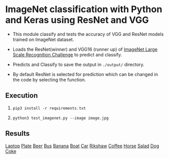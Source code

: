 # ImageNet classification with Python and Keras using ResNet and VGG

* This module classify and tests the accuracy of VGG and ResNet models trained on ImageNet dataset.

* Loads the ResNet(winner) and VGG16 (runner up) of [ImageNet Large Scale Recognition Challenge](http://www.image-net.org/challenges/LSVRC/) to predict and classify.

* Predicts and Classify to save the output in ```./output/``` directory.

* By default ResNet is selected for prediction which can be changed in the code by selecting the function.

## Execution
1. ```pip3 install -r requirements.txt ```

2. ```python3 test_imagenet.py --image image.jpg```

## Results

[Laptop]('output/laptop.jpg')
[Plate]('output/plate.jpg')
[Beer]('output/beer.jpg')
[Bus]('output/bus.jpeg')
[Banana]('output/banana.jpg')
[Boat]('output/boat.jpeg')
[Car]('output/car.jpg')
[Rikshaw]('output/rikshaw.jpg')
[Coffee]('output/cup.jpeg')
[Horse]('output/horse.jpg')
[Salad]('output/salad.jpeg')
[Dog]('output/dog.jpeg')
[Coke]('output/coke.jpg')